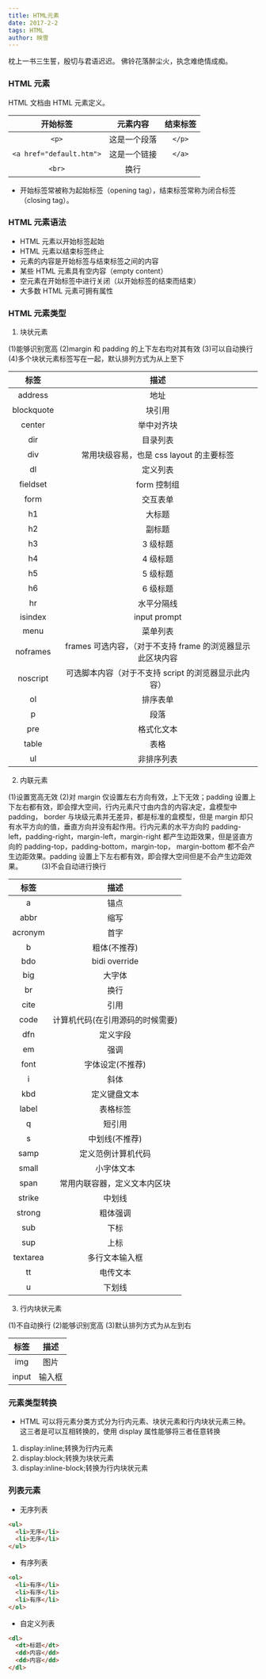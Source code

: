 ```yaml
---
title: HTML元素
date: 2017-2-2
tags: HTML
author: 映雪
---
```


枕上一书三生誓，殷切与君语迟迟。 佛铃花落醉尘火，执念难绝情成痴。

<!--more-->

### HTML 元素

HTML 文档由 HTML 元素定义。

|         开始标签         |   元素内容   | 结束标签 |
| :----------------------: | :----------: | :------: |
|          `<p>`           | 这是一个段落 |  `</p>`  |
| `<a href="default.htm">` | 这是一个链接 |  `</a>`  |
|          `<br>`          |     换行     |          |

- 开始标签常被称为起始标签（opening tag），结束标签常称为闭合标签（closing tag）。

### HTML 元素语法

- HTML 元素以开始标签起始
- HTML 元素以结束标签终止
- 元素的内容是开始标签与结束标签之间的内容
- 某些 HTML 元素具有空内容（empty content）
- 空元素在开始标签中进行关闭（以开始标签的结束而结束）
- 大多数 HTML 元素可拥有属性

### HTML 元素类型

1. 块状元素

(1)能够识别宽高
(2)margin 和 padding 的上下左右均对其有效
(3)可以自动换行
(4)多个块状元素标签写在一起，默认排列方式为从上至下

|    标签    |                            描述                            |
| :--------: | :--------------------------------------------------------: |
|  address   |                            地址                            |
| blockquote |                           块引用                           |
|   center   |                         举中对齐块                         |
|    dir     |                          目录列表                          |
|    div     |          常用块级容易，也是 css layout 的主要标签          |
|     dl     |                          定义列表                          |
|  fieldset  |                        form 控制组                         |
|    form    |                          交互表单                          |
|     h1     |                           大标题                           |
|     h2     |                           副标题                           |
|     h3     |                          3 级标题                          |
|     h4     |                          4 级标题                          |
|     h5     |                          5 级标题                          |
|     h6     |                          6 级标题                          |
|     hr     |                         水平分隔线                         |
|  isindex   |                        input prompt                        |
|    menu    |                          菜单列表                          |
|  noframes  | frames 可选内容，（对于不支持 frame 的浏览器显示此区块内容 |
|  noscript  |    可选脚本内容（对于不支持 script 的浏览器显示此内容）    |
|     ol     |                          排序表单                          |
|     p      |                            段落                            |
|    pre     |                         格式化文本                         |
|   table    |                            表格                            |
|     ul     |                         非排序列表                         |

2. 内联元素

(1)设置宽高无效
(2)对 margin 仅设置左右方向有效，上下无效；padding 设置上下左右都有效，即会撑大空间，行内元素尺寸由内含的内容决定，盒模型中 padding， border 与块级元素并无差异，都是标准的盒模型，但是 margin 却只有水平方向的值，垂直方向并没有起作用。行内元素的水平方向的 padding-left，padding-right，margin-left，margin-right 都产生边距效果，但是竖直方向的 padding-top，padding-bottom，margin-top， margin-bottom 都不会产生边距效果。padding 设置上下左右都有效，即会撑大空间但是不会产生边距效果。　　　
(3)不会自动进行换行

|   标签   |               描述               |
| :------: | :------------------------------: |
|    a     |               锚点               |
|   abbr   |               缩写               |
| acronym  |               首字               |
|    b     |           粗体(不推荐)           |
|   bdo    |          bidi override           |
|   big    |              大字体              |
|    br    |               换行               |
|   cite   |               引用               |
|   code   | 计算机代码(在引用源码的时候需要) |
|   dfn    |             定义字段             |
|    em    |               强调               |
|   font   |         字体设定(不推荐)         |
|    i     |               斜体               |
|   kbd    |           定义键盘文本           |
|  label   |             表格标签             |
|    q     |              短引用              |
|    s     |          中划线(不推荐)          |
|   samp   |        定义范例计算机代码        |
|  small   |            小字体文本            |
|   span   |   常用内联容器，定义文本内区块   |
|  strike  |              中划线              |
|  strong  |             粗体强调             |
|   sub    |               下标               |
|   sup    |               上标               |
| textarea |          多行文本输入框          |
|    tt    |             电传文本             |
|    u     |              下划线              |

3. 行内块状元素

(1)不自动换行
(2)能够识别宽高
(3)默认排列方式为从左到右

| 标签  |  描述  |
| :---: | :----: |
|  img  |  图片  |
| input | 输入框 |

### 元素类型转换

- HTML 可以将元素分类方式分为行内元素、块状元素和行内块状元素三种。 这三者是可以互相转换的，使用 display 属性能够将三者任意转换

1. display:inline;转换为行内元素
2. display:block;转换为块状元素
3. display:inline-block;转换为行内块状元素

### 列表元素

- 无序列表

```html
<ul>
  <li>无序</li>
  <li>无序</li>
</ul>
```

- 有序列表

```html
<ol>
  <li>有序</li>
  <li>有序</li>
  <li>有序</li>
</ol>
```

- 自定义列表

```html
<dl>
  <dt>标题</dt>
  <dd>内容</dd>
  <dd>内容</dd>
</dl>
```
